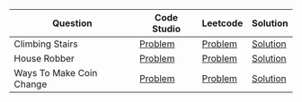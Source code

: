 | Question                 | Code Studio                                                                                   | Leetcode                                                 | Solution                             |
| ------------------------ | --------------------------------------------------------------------------------------------- | -------------------------------------------------------- | ------------------------------------ |
| Climbing Stairs          | [Problem](https://www.codingninjas.com/studio/problems/count-ways-to-reach-nth-stairs_798650) | [Problem](https://leetcode.com/problems/climbing-stairs) | [Solution](ClimbStairs.java)         |
| House Robber             | [Problem](https://www.codingninjas.com/studio/problems/loot-houses_630510)                    | [Problem](https://leetcode.com/problems/house-robber)    | [Solution](HouseRobber.java)         |
| Ways To Make Coin Change | [Problem](https://www.codingninjas.com/studio/problems/630471)                                | [Problem](https://leetcode.com/problems/coin-change-ii)  | [Solution](TotalWaysCoinChange.java) |
